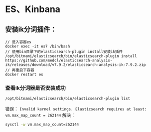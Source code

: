 # ES、Kinbana

## 安装ik分词插件：
```
// 进入容器es
docker exec -it es7 /bin/bash
// 使用bin目录下的elasticsearch-plugin install安装ik插件
/opt/bitnami/elasticsearch/bin/elasticsearch-plugin install https://github.com/medcl/elasticsearch-analysis-ik/releases/download/v7.9.2/elasticsearch-analysis-ik-7.9.2.zip
// 再重启下容器
docker restart es
```

### 查看ik分词器是否安装成功
```sh
/opt/bitnami/elasticsearch/bin/elasticsearch-plugin list
```

错误：
`Invalid kernel settings. Elasticsearch requires at least: vm.max_map_count = 262144`
解决：
```sh
sysctl -w vm.max_map_count=262144
```